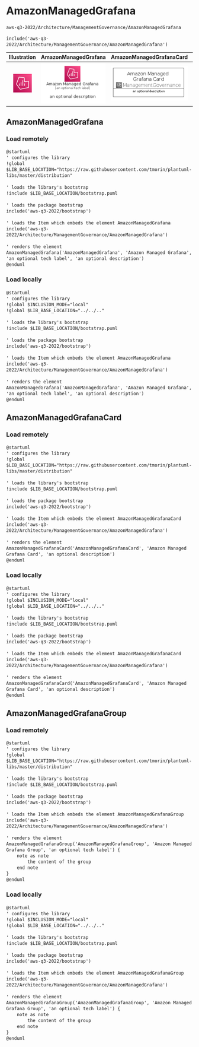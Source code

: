 # AmazonManagedGrafana


```text
aws-q3-2022/Architecture/ManagementGovernance/AmazonManagedGrafana
```

```text
include('aws-q3-2022/Architecture/ManagementGovernance/AmazonManagedGrafana')
```



| Illustration | AmazonManagedGrafana | AmazonManagedGrafanaCard | AmazonManagedGrafanaGroup |
| :---: | :---: | :---: | :---: |
| ![illustration for Illustration](../../../aws-q3-2022/Architecture/ManagementGovernance/AmazonManagedGrafana.png) | ![illustration for AmazonManagedGrafana](../../../aws-q3-2022/Architecture/ManagementGovernance/AmazonManagedGrafana.Local.png) | ![illustration for AmazonManagedGrafanaCard](../../../aws-q3-2022/Architecture/ManagementGovernance/AmazonManagedGrafanaCard.Local.png) | ![illustration for AmazonManagedGrafanaGroup](../../../aws-q3-2022/Architecture/ManagementGovernance/AmazonManagedGrafanaGroup.Local.png) |




## AmazonManagedGrafana

### Load remotely
```plantuml
@startuml
' configures the library
!global $LIB_BASE_LOCATION="https://raw.githubusercontent.com/tmorin/plantuml-libs/master/distribution"

' loads the library's bootstrap
!include $LIB_BASE_LOCATION/bootstrap.puml

' loads the package bootstrap
include('aws-q3-2022/bootstrap')

' loads the Item which embeds the element AmazonManagedGrafana
include('aws-q3-2022/Architecture/ManagementGovernance/AmazonManagedGrafana')

' renders the element
AmazonManagedGrafana('AmazonManagedGrafana', 'Amazon Managed Grafana', 'an optional tech label', 'an optional description')
@enduml
```

### Load locally
```plantuml
@startuml
' configures the library
!global $INCLUSION_MODE="local"
!global $LIB_BASE_LOCATION="../../.."

' loads the library's bootstrap
!include $LIB_BASE_LOCATION/bootstrap.puml

' loads the package bootstrap
include('aws-q3-2022/bootstrap')

' loads the Item which embeds the element AmazonManagedGrafana
include('aws-q3-2022/Architecture/ManagementGovernance/AmazonManagedGrafana')

' renders the element
AmazonManagedGrafana('AmazonManagedGrafana', 'Amazon Managed Grafana', 'an optional tech label', 'an optional description')
@enduml
```

## AmazonManagedGrafanaCard

### Load remotely
```plantuml
@startuml
' configures the library
!global $LIB_BASE_LOCATION="https://raw.githubusercontent.com/tmorin/plantuml-libs/master/distribution"

' loads the library's bootstrap
!include $LIB_BASE_LOCATION/bootstrap.puml

' loads the package bootstrap
include('aws-q3-2022/bootstrap')

' loads the Item which embeds the element AmazonManagedGrafanaCard
include('aws-q3-2022/Architecture/ManagementGovernance/AmazonManagedGrafana')

' renders the element
AmazonManagedGrafanaCard('AmazonManagedGrafanaCard', 'Amazon Managed Grafana Card', 'an optional description')
@enduml
```

### Load locally
```plantuml
@startuml
' configures the library
!global $INCLUSION_MODE="local"
!global $LIB_BASE_LOCATION="../../.."

' loads the library's bootstrap
!include $LIB_BASE_LOCATION/bootstrap.puml

' loads the package bootstrap
include('aws-q3-2022/bootstrap')

' loads the Item which embeds the element AmazonManagedGrafanaCard
include('aws-q3-2022/Architecture/ManagementGovernance/AmazonManagedGrafana')

' renders the element
AmazonManagedGrafanaCard('AmazonManagedGrafanaCard', 'Amazon Managed Grafana Card', 'an optional description')
@enduml
```

## AmazonManagedGrafanaGroup

### Load remotely
```plantuml
@startuml
' configures the library
!global $LIB_BASE_LOCATION="https://raw.githubusercontent.com/tmorin/plantuml-libs/master/distribution"

' loads the library's bootstrap
!include $LIB_BASE_LOCATION/bootstrap.puml

' loads the package bootstrap
include('aws-q3-2022/bootstrap')

' loads the Item which embeds the element AmazonManagedGrafanaGroup
include('aws-q3-2022/Architecture/ManagementGovernance/AmazonManagedGrafana')

' renders the element
AmazonManagedGrafanaGroup('AmazonManagedGrafanaGroup', 'Amazon Managed Grafana Group', 'an optional tech label') {
    note as note
        the content of the group
    end note
}
@enduml
```

### Load locally
```plantuml
@startuml
' configures the library
!global $INCLUSION_MODE="local"
!global $LIB_BASE_LOCATION="../../.."

' loads the library's bootstrap
!include $LIB_BASE_LOCATION/bootstrap.puml

' loads the package bootstrap
include('aws-q3-2022/bootstrap')

' loads the Item which embeds the element AmazonManagedGrafanaGroup
include('aws-q3-2022/Architecture/ManagementGovernance/AmazonManagedGrafana')

' renders the element
AmazonManagedGrafanaGroup('AmazonManagedGrafanaGroup', 'Amazon Managed Grafana Group', 'an optional tech label') {
    note as note
        the content of the group
    end note
}
@enduml
```

